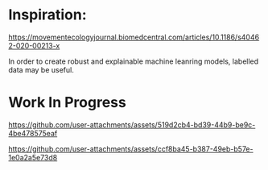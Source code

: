 # Inspiration:
https://movementecologyjournal.biomedcentral.com/articles/10.1186/s40462-020-00213-x

In order to create robust and explainable machine leanring models, labelled data may be useful.

# Work In Progress
https://github.com/user-attachments/assets/519d2cb4-bd39-44b9-be9c-4be478575eaf



https://github.com/user-attachments/assets/ccf8ba45-b387-49eb-b57e-1e0a2a5e73d8

